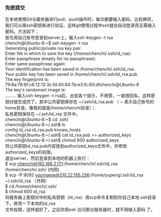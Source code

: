 ### 免密提交
在本地使用Git与服务器进行pull、push操作时，每次都要输入密码，比较麻烦，我们可以用ssh密钥来进行验证。这样git使用过程中ssh就会自动登录而无需输入密码。方法如下：  
首先用自己账号登录到server上，输入ssh-keygen -t rsa  
chenchi@Ubuntu-8:~$ ssh-keygen -t rsa  
Generating public/private rsa key pair.  
Enter file in which to save the key (/home/chenchi/.ssh/id_rsa):  
 Enter passphrase (empty for no passphrase):  
 Enter same passphrase again:  
 Your identification has been saved in /home/chenchi/.ssh/id_rsa.  
Your public key has been saved in /home/chenchi/.ssh/id_rsa.pub.  
The key fingerprint is:  
79:8a:78:8f:c6:12:12:3c:fd:40:84:7b:e3:fc:60:dfchenchi@Ubuntu-8  
The key's randomart image is:  
.........
输入ssh-keygen -t rsa后，出现各个提示，不用管，一直按回车。这样密钥对就生成完了。其中公共密钥保存在 ~/.ssh/id_rsa.pub （ ~ 表示自己账号的home目录，像我的就是/home/chenchi目录）；  
私有密钥保存在 ~/.ssh/id_rsa 文件中。  
chenchi@Ubuntu-8:~$ cd .ssh/  
chenchi@Ubuntu-8:~/.ssh$ ls  
config  id_rsa  id_rsa.pub  known_hosts  
chenchi@Ubuntu-8:~/.ssh$ cat id_rsa.pub  >> authorized_keys  
chenchi@Ubuntu-8:~/.ssh$ chmod 600 authorized_keys  
将公共密钥id_rsa.pub内容放到authorized_keys文件中，并修改authorized_keys的权限。  
退出server，然后登录到本地的机器上执行：  
$ scp chenchi@192.168.2.171:/home/chenchi/.ssh/id_rsa   /home/chenchi/.ssh/  (内网)  
$ scp -P 9092  yourname@210.22.155.236:/home/yupeng/.ssh/id_rsa   ~/.ssh/id_rsa （外网）  
$ cd /home/chenchi/.ssh/  
$ chmod 600 id_rsa  
将服务器上密钥对中的私有密钥（id_rsa）用scp命令复制到你自己本地.ssh目录下，修改一下本地的id_rsa  
文件权限，这样就好了。之后你用ssh 访问那台服务器时，就不用输入密码 了。  